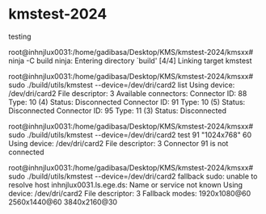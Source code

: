 # kmstest-2024
testing 

root@inhnjlux0031:/home/gadibasa/Desktop/KMS/kmstest-2024/kmsxx# ninja -C build
ninja: Entering directory `build'
[4/4] Linking target kmstest


root@inhnjlux0031:/home/gadibasa/Desktop/KMS/kmstest-2024/kmsxx# sudo ./build/utils/kmstest --device=/dev/dri/card2 list
Using device: /dev/dri/card2
File descriptor: 3
Available connectors:
Connector ID: 88 Type: 10 (4)
  Status: Disconnected
Connector ID: 91 Type: 10 (5)
  Status: Disconnected
  Connector ID: 95 Type: 11 (3)
  Status: Disconnected

  
root@inhnjlux0031:/home/gadibasa/Desktop/KMS/kmstest-2024/kmsxx# sudo ./build/utils/kmstest --device=/dev/dri/card2 test 91 "1024x768" 60
Using device: /dev/dri/card2
File descriptor: 3
Connector 91 is not connected


root@inhnjlux0031:/home/gadibasa/Desktop/KMS/kmstest-2024/kmsxx# sudo ./build/utils/kmstest --device=/dev/dri/card2 fallback
sudo: unable to resolve host inhnjlux0031.ls.ege.ds: Name or service not known
Using device: /dev/dri/card2
File descriptor: 3
Fallback modes:
  1920x1080@60
  2560x1440@60
  3840x2160@30


